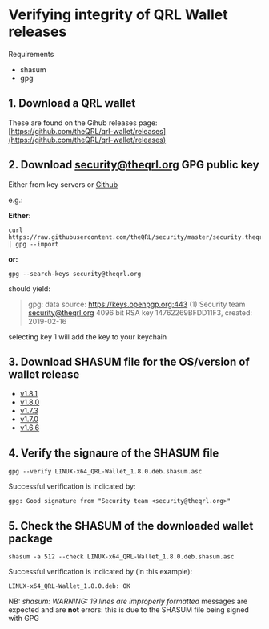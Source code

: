 # Verifying integrity of QRL Wallet releases

Requirements

- shasum
- gpg

## 1. Download a QRL wallet

These are found on the Gihub releases page: [https://github.com/theQRL/qrl-wallet/releases](https://github.com/theQRL/qrl-wallet/releases)

## 2. Download security@theqrl.org GPG public key

Either from key servers or [Github](https://github.com/theQRL/security/blob/master/security.theqrl.org.gpg.asc)

e.g.:

**Either:**

```
curl https://raw.githubusercontent.com/theQRL/security/master/security.theqrl.org.gpg.asc | gpg --import
```

**or:**

```
gpg --search-keys security@theqrl.org
```
should yield:

> gpg: data source: https://keys.openpgp.org:443
(1)  Security team <security@theqrl.org>
    4096 bit RSA key 14762269BFDD11F3, created: 2019-02-16

selecting key 1 will add the key to your keychain

## 3. Download SHASUM file for the OS/version of wallet release

- [v1.8.1](1.8.1)
- [v1.8.0](1.8.0)
- [v1.7.3](1.7.3)
- [v1.7.0](1.7.0)
- [v1.6.6](1.6.6)

## 4. Verify the signaure of the SHASUM file

```
gpg --verify LINUX-x64_QRL-Wallet_1.8.0.deb.shasum.asc
```

Successful verification is indicated by:

```
gpg: Good signature from "Security team <security@theqrl.org>"
```

## 5. Check the SHASUM of the downloaded wallet package

```
shasum -a 512 --check LINUX-x64_QRL-Wallet_1.8.0.deb.shasum.asc
```

Successful verification is indicated by (in this example):

```
LINUX-x64_QRL-Wallet_1.8.0.deb: OK
```

NB: _shasum: WARNING: 19 lines are improperly formatted_ messages are expected and are **not** errors: this is due to the SHASUM file being signed with GPG
